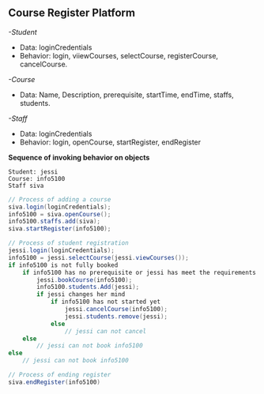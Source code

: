 ## Course Register Platform 
*-Student*
- Data: loginCredentials
- Behavior: login, viiewCourses, selectCourse, registerCourse, cancelCourse.

*-Course*
- Data: Name, Description, prerequisite, startTime, endTime, staffs, students.

*-Staff*
- Data: loginCredentials
- Behavior: login, openCourse, startRegister, endRegister


**Sequence of invoking behavior on objects**

    Student: jessi
    Course: info5100
    Staff siva

~~~java
// Process of adding a course
siva.login(loginCredentials);
info5100 = siva.openCourse();
info5100.staffs.add(siva);
siva.startRegister(info5100);

// Process of student registration
jessi.login(loginCredentials);
info5100 = jessi.selectCourse(jessi.viewCourses());
if info5100 is not fully booked
    if info5100 has no prerequisite or jessi has meet the requirements
        jessi.bookCourse(info5100);
        info5100.students.Add(jessi);
        if jessi changes her mind
            if info5100 has not started yet
                jessi.cancelCourse(info5100);
                jessi.students.remove(jessi);
            else
                // jessi can not cancel
    else
        // jessi can not book info5100
else
    // jessi can not book info5100

// Process of ending register
siva.endRegister(info5100)
~~~
